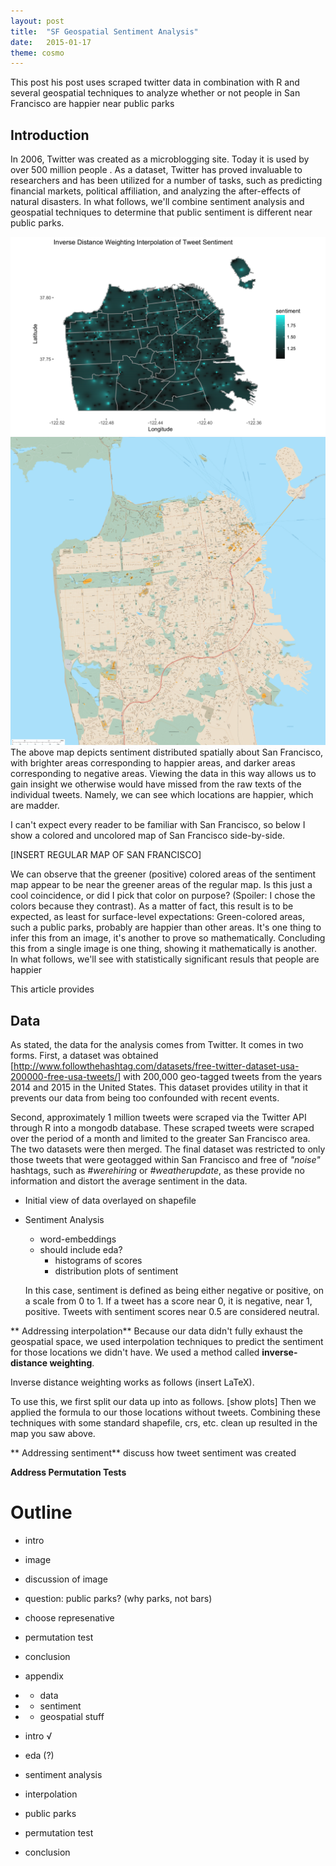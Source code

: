 ```yaml
---
layout: post
title:  "SF Geospatial Sentiment Analysis"
date:   2015-01-17
theme: cosmo
---
```


<span class="dropcap">T</span>his post his post uses scraped twitter data in combination with R and several geospatial techniques to analyze whether or not people in San Francisco are happier near public parks

## Introduction

In 2006, Twitter was created as a microblogging site. Today it is used by over 500 million people . As a dataset, Twitter has proved invaluable to researchers and has been utilized for a number of tasks, such as predicting financial markets, political affiliation, and analyzing the after-effects of natural disasters.  In what follows, we'll combine sentiment analysis and geospatial techniques to determine that public sentiment is different near public parks.

<img src="/images/idw_interpolation_plot.png" />

<img src="/images/plain_sf.png" />
The above map depicts sentiment distributed spatially about San Francisco, with brighter areas corresponding to happier areas, and darker areas corresponding to negative areas. Viewing the data in this way allows us to gain insight we otherwise would have missed from the raw texts of the individual tweets. Namely, we can see which locations are happier, which are madder.

I can't expect every reader to be familiar with San Francisco, so below I show a colored and uncolored map of San Francisco side-by-side.


[INSERT REGULAR MAP OF SAN FRANCISCO]


We can observe that the greener (positive) colored areas of the sentiment map appear to be near the greener areas of the regular map. Is this just a cool coincidence, or did I pick that color on purpose? (Spoiler: I chose the colors because they contrast). As a matter of fact, this result is to be expected, as least for surface-level expectations: Green-colored areas, such a public parks, probably are happier than other areas. It's one thing to infer this from an image, it's another to prove so mathematically. Concluding this from a single image is one thing, showing it mathematically is another.
In what follows, we'll see with statistically significant resuls that people are happier 

This article provides 



## Data

As stated, the data for the analysis comes from Twitter. It comes in two forms. First, a dataset was obtained [http://www.followthehashtag.com/datasets/free-twitter-dataset-usa-200000-free-usa-tweets/] with 200,000 geo-tagged tweets from the years 2014 and 2015 in the United States. This dataset provides utility in that it prevents our data from being too confounded with recent events.

Second, approximately 1 million tweets were scraped via the Twitter API through R into a mongodb database. These scraped tweets were scraped over the period of a month and limited to the greater San Francisco area. The two datasets were then merged. The final dataset was restricted to only those tweets that were geotagged within San Francisco and free of *"noise"* hashtags, such as *#werehiring* or *#weatherupdate*, as these provide no information and distort the average sentiment in the data. 

* Initial view of data overlayed on shapefile

* Sentiment Analysis
  - word-embeddings
  - should include eda?
      - histograms of scores
      - distribution plots of sentiment
      
  In this case, sentiment is defined as being either negative or positive, on a scale from 0 to 1. If a tweet has a score near 0, it is negative, near 1, positive. Tweets with sentiment scores near 0.5 are considered neutral.



** Addressing interpolation**
Because our data didn't fully exhaust the geospatial space, we used interpolation techniques to predict the sentiment for those locations we didn't have. We used a method called **inverse-distance weighting**.

Inverse distance weighting works as follows (insert LaTeX).

To use this, we first split our data up into as follows. 
[show plots]
Then we applied the formula to our those locations without tweets.
Combining these techniques with some standard shapefile, crs, etc. clean up resulted in the map you saw above.

** Addressing sentiment**
discuss how tweet sentiment was created

**Address Permutation Tests**

# Outline

* intro
* image
* discussion of image
* question: public parks? (why parks, not bars)
* choose represenative
* permutation test
* conclusion
* appendix
*   - data
*   - sentiment
*   - geospatial stuff



* intro  √

* eda (?)
* sentiment analysis
* interpolation
* public parks
* permutation test
* conclusion

